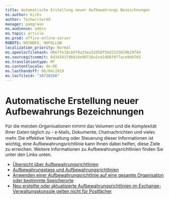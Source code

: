 ```yaml
---
title: Automatische Erstellung neuer Aufbewahrungs Bezeichnungen
ms.author: kirks
author: Techwriter40
manager: pamgreen
ms.audience: admin
ms.topic: article
ms.prod: office-online-server
ROBOTS: NOINDEX, NOFOLLOW
localization_priority: Normal
ms.openlocfilehash: d667fe18c8d79a33ea52d50f5bd2325829b29f84
ms.sourcegitcommit: 6d341637dbb14e90726a1ce1d68f077ace9bb765
ms.translationtype: MT
ms.contentlocale: de-DE
ms.lasthandoff: 06/04/2019
ms.locfileid: "34720286"
---
```

# <a name="new-retention-labels-created-automatically"></a>Automatische Erstellung neuer Aufbewahrungs Bezeichnungen

<p><span style="font-family: 'Segoe UI',sans-serif;">Für die meisten Organisationen nimmt das Volumen und die Komplexität Ihrer Daten täglich zu – e-Mails, Dokumente, Chatnachrichten und vieles mehr.</span> Die effektive Verwaltung oder Steuerung dieser Informationen ist wichtig, eine Aufbewahrungsrichtlinie kann Ihnen dabei helfen, diese Ziele zu erreichen. Weitere Informationen zu Aufbewahrungsrichtlinien finden Sie unter den Links unten.</p> <ul> <li><a href="https://docs.microsoft.com/en-us/office365/securitycompliance/retention-policies">Übersicht über Aufbewahrungsrichtlinien</a></li> <li><a href="https://docs.microsoft.com/en-us/exchange/security-and-compliance/messaging-records-management/retention-tags-and-policies">Aufbewahrungstags und Aufbewahrungsrichtlinien</a></li> <li><a href="https://docs.microsoft.com/en-us/office365/securitycompliance/retention-policies#applying-a-retention-policy-to-an-entire-organization-or-specific-locations">Anwenden einer Aufbewahrungsrichtlinie auf eine gesamte Organisation oder bestimmte Speicherorte</a></li> <li><a href="https://docs.microsoft.com/en-us/alchemyinsights/retention-policies-in-exchange-admin-center-not-working">Neu erstellte oder aktualisierte Aufbewahrungsrichtlinien im Exchange-Verwaltungskonsole gelten nicht für Postfächer</a></li> </ul>

